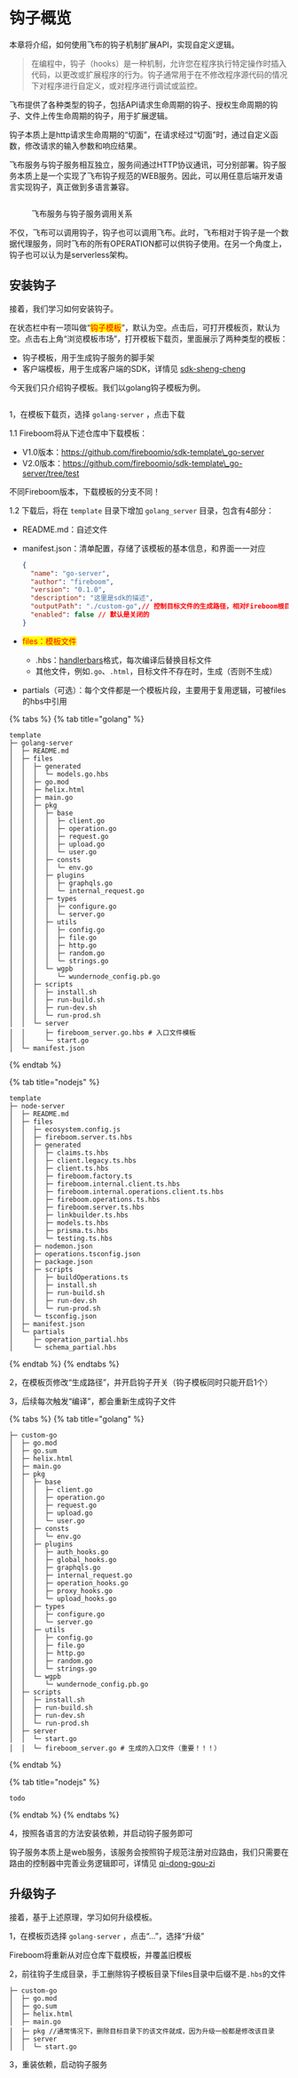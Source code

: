 # 钩子概览

本章将介绍，如何使用飞布的钩子机制扩展API，实现自定义逻辑。

> 在编程中，钩子（hooks）是一种机制，允许您在程序执行特定操作时插入代码，以更改或扩展程序的行为。钩子通常用于在不修改程序源代码的情况下对程序进行自定义，或对程序进行调试或监控。

飞布提供了各种类型的钩子，包括API请求生命周期的钩子、授权生命周期的钩子、文件上传生命周期的钩子，用于扩展逻辑。

钩子本质上是http请求生命周期的“切面”​，在请求经过“切面”时，通过自定义函数，修改请求的输入参数和响应结果。

飞布服务与钩子服务相互独立，服务间通过HTTP协议通讯，可分别部署。钩子服务本质上是一个实现了飞布钩子规范的WEB服务。因此，可以用任意后端开发语言实现钩子，真正做到多语言兼容。

<figure><img src="../.gitbook/assets/image (2) (1) (1) (1) (1) (1).png" alt=""><figcaption><p>飞布服务与钩子服务调用关系</p></figcaption></figure>

不仅，飞布可以调用钩子，钩子也可以调用飞布。此时，飞布相对于钩子是一个数据代理服务，同时飞布的所有OPERATION都可以供钩子使用。在另一个角度上，钩子也可以认为是serverless架构。

## 安装钩子

接着，我们学习如何安装钩子。

在状态栏中有一项叫做“<mark style="color:red;">钩子模板</mark>”，默认为空。点击后，可打开模板页，默认为空。点击右上角“浏览模板市场”，打开模板下载页，里面展示了两种类型的模板：

* 钩子模板，用于生成钩子服务的脚手架
* 客户端模板，用于生成客户端的SDK，详情见 [sdk-sheng-cheng](../shi-yong-bu-shu-shang-xian/sdk-sheng-cheng/ "mention")

今天我们只介绍钩子模板。我们以golang钩子模板为例。

<figure><img src="../.gitbook/assets/image (55).png" alt=""><figcaption></figcaption></figure>

1，在模板下载页，选择 `golang-server` ，点击下载

1.1 Fireboom将从下述仓库中下载模板：

* V1.0版本：https://github.com/fireboomio/sdk-template\_go-server
* V2.0版本：https://github.com/fireboomio/sdk-template\_go-server/tree/test

不同Fireboom版本，下载模板的分支不同！

1.2 下载后，将在 `template` 目录下增加 `golang_server` 目录，包含有4部分：

* README.md：自述文件
*   manifest.json：清单配置，存储了该模板的基本信息，和界面一一对应



    ```json
    {
      "name": "go-server",
      "author": "fireboom",
      "version": "0.1.0",
      "description": "这里是sdk的描述",
      "outputPath": "./custom-go",// 控制目标文件的生成路径，相对Fireboom根目录
      "enabled": false // 默认是关闭的
    }
    ```
* <mark style="color:red;">files：模板文件</mark>
  * .hbs：[handlerbars](https://www.handlebarsjs.cn/)格式，每次编译后替换目标文件
  * 其他文件，例如`.go`、`.html`，目标文件不存在时，生成（否则不生成）
* partials（可选）：每个文件都是一个模板片段，主要用于复用逻辑，可被files的hbs中引用

{% tabs %}
{% tab title="golang" %}
```
template
├─ golang-server
│  ├─ README.md
│  ├─ files
│  │  ├─ generated
│  │  │  └─ models.go.hbs
│  │  ├─ go.mod
│  │  ├─ helix.html
│  │  ├─ main.go
│  │  ├─ pkg
│  │  │  ├─ base
│  │  │  │  ├─ client.go
│  │  │  │  ├─ operation.go
│  │  │  │  ├─ request.go
│  │  │  │  ├─ upload.go
│  │  │  │  └─ user.go
│  │  │  ├─ consts
│  │  │  │  └─ env.go
│  │  │  ├─ plugins
│  │  │  │  ├─ graphqls.go
│  │  │  │  └─ internal_request.go
│  │  │  ├─ types
│  │  │  │  ├─ configure.go
│  │  │  │  └─ server.go
│  │  │  ├─ utils
│  │  │  │  ├─ config.go
│  │  │  │  ├─ file.go
│  │  │  │  ├─ http.go
│  │  │  │  ├─ random.go
│  │  │  │  └─ strings.go
│  │  │  └─ wgpb
│  │  │     └─ wundernode_config.pb.go
│  │  ├─ scripts
│  │  │  ├─ install.sh
│  │  │  ├─ run-build.sh
│  │  │  ├─ run-dev.sh
│  │  │  └─ run-prod.sh
│  │  └─ server
│  │     ├─ fireboom_server.go.hbs # 入口文件模板
│  │     └─ start.go
│  └─ manifest.json
```
{% endtab %}

{% tab title="nodejs" %}
```
template
├─ node-server
│  ├─ README.md
│  ├─ files
│  │  ├─ ecosystem.config.js
│  │  ├─ fireboom.server.ts.hbs
│  │  ├─ generated
│  │  │  ├─ claims.ts.hbs
│  │  │  ├─ client.legacy.ts.hbs
│  │  │  ├─ client.ts.hbs
│  │  │  ├─ fireboom.factory.ts
│  │  │  ├─ fireboom.internal.client.ts.hbs
│  │  │  ├─ fireboom.internal.operations.client.ts.hbs
│  │  │  ├─ fireboom.operations.ts.hbs
│  │  │  ├─ fireboom.server.ts.hbs
│  │  │  ├─ linkbuilder.ts.hbs
│  │  │  ├─ models.ts.hbs
│  │  │  ├─ prisma.ts.hbs
│  │  │  └─ testing.ts.hbs
│  │  ├─ nodemon.json
│  │  ├─ operations.tsconfig.json
│  │  ├─ package.json
│  │  ├─ scripts
│  │  │  ├─ buildOperations.ts
│  │  │  ├─ install.sh
│  │  │  ├─ run-build.sh
│  │  │  ├─ run-dev.sh
│  │  │  └─ run-prod.sh
│  │  └─ tsconfig.json
│  ├─ manifest.json
│  └─ partials
│     ├─ operation_partial.hbs
│     └─ schema_partial.hbs
```
{% endtab %}
{% endtabs %}

2，在模板页修改“生成路径”，并开启钩子开关（钩子模板同时只能开启1个）

3，后续每次触发“编译”，都会重新生成钩子文件

{% tabs %}
{% tab title="golang" %}
```
├─ custom-go
│  ├─ go.mod
│  ├─ go.sum
│  ├─ helix.html
│  ├─ main.go
│  ├─ pkg
│  │  ├─ base
│  │  │  ├─ client.go
│  │  │  ├─ operation.go
│  │  │  ├─ request.go
│  │  │  ├─ upload.go
│  │  │  └─ user.go
│  │  ├─ consts
│  │  │  └─ env.go
│  │  ├─ plugins
│  │  │  ├─ auth_hooks.go
│  │  │  ├─ global_hooks.go
│  │  │  ├─ graphqls.go
│  │  │  ├─ internal_request.go
│  │  │  ├─ operation_hooks.go
│  │  │  ├─ proxy_hooks.go
│  │  │  └─ upload_hooks.go
│  │  ├─ types
│  │  │  ├─ configure.go
│  │  │  └─ server.go
│  │  ├─ utils
│  │  │  ├─ config.go
│  │  │  ├─ file.go
│  │  │  ├─ http.go
│  │  │  ├─ random.go
│  │  │  └─ strings.go
│  │  └─ wgpb
│  │     └─ wundernode_config.pb.go
│  ├─ scripts
│  │  ├─ install.sh
│  │  ├─ run-build.sh
│  │  ├─ run-dev.sh
│  │  └─ run-prod.sh
│  ├─ server
│  │  └─ start.go
│  │  └─ fireboom_server.go # 生成的入口文件（重要！！！）
```
{% endtab %}

{% tab title="nodejs" %}
```
todo
```
{% endtab %}
{% endtabs %}

4，按照各语言的方法安装依赖，并启动钩子服务即可

钩子服务本质上是web服务，该服务会按照钩子规范注册对应路由，我们只需要在路由的控制器中完善业务逻辑即可，详情见 [qi-dong-gou-zi](qi-dong-gou-zi/ "mention")

## 升级钩子

接着，基于上述原理，学习如何升级模板。

1，在模板页选择 `golang-server`  ，点击“...”，选择“升级”

Fireboom将重新从对应仓库下载模板，并覆盖旧模板

2，前往钩子生成目录，手工删除钩子模板目录下files目录中后缀不是`.hbs`的文件

```
├─ custom-go
│  ├─ go.mod
│  ├─ go.sum
│  ├─ helix.html
│  ├─ main.go
│  ├─ pkg //通常情况下，删除目标目录下的该文件就成，因为升级一般都是修改该目录
│  ├─ server
│  │  └─ start.go
```

3，重装依赖，启动钩子服务
